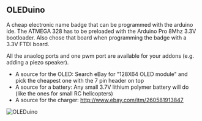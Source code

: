 OLEDuino
--------

A cheap electronic name badge that can be programmed with the arduino ide. 
The ATMEGA 328 has to be preloaded with the Arduino Pro 8Mhz 3.3V bootloader.
Also chose that board when programming the badge with a 3.3V FTDI board.

All the anaolog ports and one pwm port are available for your addons (e.g. adding a piezo speaker).

* A source for the OLED: Search eBay for "128X64 OLED module" and pick the cheapest one with the 7 pin header on top
* A source for a battery: Any small 3.7V lithium polymer battery will do (like the ones for small RC helicopters)
* A source for the charger: http://www.ebay.com/itm/260581913847

![OLEDuino](raw.github.com/RickP/oleduino/master/Assembled_Device.jpg)